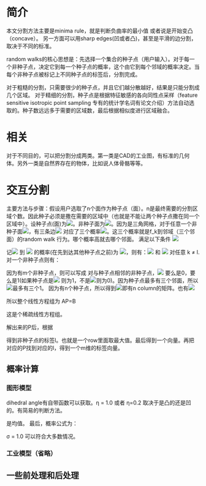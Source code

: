 # 简介

本文分割方法主要是minima rule，就是判断负曲率的最小值 或者说是开始变凸（concave）。
另一方面可以用sharp edges(凹或者凸)，甚至是平滑的边分割，取决于不同的标准。

random walks的核心思想是：先选择一个集合的种子点（用户输入）。对于每一个非种子点，决定它到每一个种子点的概率，这个由它到每个邻域的概率决定。当每个非种子点被标记上不同种子点的标签后，分割完成。

对于粗糙的分割，只需要很少的种子点，并且它们越分散越好，结果是只能分割成几个区域。
对于精细的分割，种子点是根据特征敏感的各向同性点采样（feature sensitive isotropic point sampling 专有的统计学名词有论文介绍）方法自动选取的。种子数远远多于需要的区域数，最后根据相似度进行区域融合。

# 相关

对于不同目的，可以把分割分成两类。第一类是CAD的工业图，有标准的几何体。另外一类是自然界存在的物体，比如说人体骨骼等等。

# 交互分割

主要方法与步骤：假设用户选取了n个面作为种子点（面）。n是最终需要的分割区域个数。因此种子必须是撒在需要的区域中（也就是不能让两个种子点撒在同一个区域中）。设种子点(面)为<img src="http://latex.codecogs.com/gif.latex?s_1,s_2....s_n"/>。非种子面为<img src="http://latex.codecogs.com/gif.latex?f_1,f_2.....f_m"/>。因为是三角网格，对于任意一个非种子面<img src="http://latex.codecogs.com/gif.latex?f_k"/>，有三条边<img src="http://latex.codecogs.com/gif.latex?e_{k,1},e_{k,2},e_{k,3}"/> 对应了三个概率<img src="http://latex.codecogs.com/gif.latex?p_{k,1},p_{k,2},p_{k,3}"/>。这三个概率就是f_k到邻域（三个邻面）的random walk 行为。哪个概率高就去哪个邻面。
满足以下条件
<img src="http://latex.codecogs.com/gif.latex?$$\frac{\partial J}{\partial \theta_k^{(j)}}=\sum_{i:r(i,j)=1}{\big((\theta^{(j)})^Tx^{(i)}-y^{(i,j)}\big)x_k^{(i)}}+\lambda \theta_k^{(j)}$$" />

记<img src="http://latex.codecogs.com/gif.latex?f_k"/> 到 <img src="http://latex.codecogs.com/gif.latex?s_l"/> 的概率(在先到达其他种子点之前)为 <img src="http://latex.codecogs.com/gif.latex?P^l(f_k)"/>，则有：<img src="http://latex.codecogs.com/gif.latex?P^l(s_l) = 1"/> 和 <img src="http://latex.codecogs.com/gif.latex?P^l(s_k)=0"/> 对任意 k ≠ l.
对一个非种子点则有：


因为有m个非种子点，则可以写成 
对与种子点相邻的非种子点，<img src="http://latex.codecogs.com/gif.latex?P^l(f_k)"/> 要么是0，要么是1(如果种子点是<img src="http://latex.codecogs.com/gif.latex?s_l"/> 则为1，不是<img src="http://latex.codecogs.com/gif.latex?s_l"/>则为0)。因为种子点最多有三个邻面，所以<img src="http://latex.codecogs.com/gif.latex?B^l"/>最多有三个1。
因为有n个种子点，所以得到<img src="http://latex.codecogs.com/gif.latex?P_{mxn}"/>即有n column的矩阵。也有<img src="http://latex.codecogs.com/gif.latex?B = (B_1，...,B_n)"/>

所以整个线性方程组为  AP=B

这是个稀疏线性方程组。

解出来的P后，根据
 
得到非种子点的标签l。也就是一个row里面取最大值。最后得到一个向量。再把对应的P找到对应的l，得到一个m维的标签向量。

## 概率计算
### 图形模型

dihedral angle有自带函数可以获取。η = 1.0 或者 η=0.2 取决于是凸的还是凹的。有简易的判断方法。

 
是均值。
最后，概率公式为：

σ = 1.0 可以符合大多数情况。

### 工业模型（省略）

## 一些前处理和后处理








